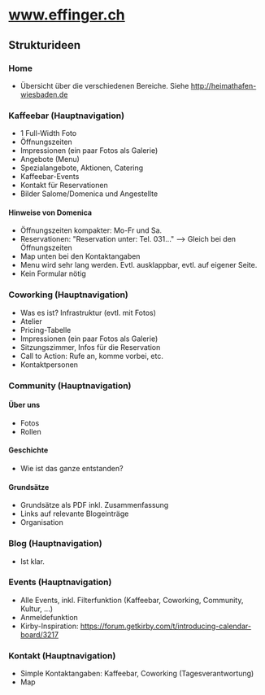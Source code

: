 # www.effinger.ch

## Strukturideen

### Home

* Übersicht über die verschiedenen Bereiche. Siehe http://heimathafen-wiesbaden.de

 
### Kaffeebar (Hauptnavigation)

* 1 Full-Width Foto
* Öffnungszeiten
* Impressionen (ein paar Fotos als Galerie)
* Angebote (Menu)
* Spezialangebote, Aktionen, Catering
* Kaffeebar-Events
* Kontakt für Reservationen
* Bilder Salome/Domenica und Angestellte


#### Hinweise von Domenica

* Öffnungszeiten kompakter: Mo-Fr und Sa.
* Reservationen: "Reservation unter: Tel. 031..." --> Gleich bei den Öffnungszeiten
* Map unten bei den Kontaktangaben
* Menu wird sehr lang werden. Evtl. ausklappbar, evtl. auf eigener Seite.
* Kein Formular nötig



### Coworking (Hauptnavigation)

* Was es ist? Infrastruktur (evtl. mit Fotos)
* Atelier
* Pricing-Tabelle
* Impressionen (ein paar Fotos als Galerie)
* Sitzungszimmer, Infos für die Reservation
* Call to Action: Rufe an, komme vorbei, etc.
* Kontaktpersonen


### Community (Hauptnavigation)

#### Über uns

* Fotos
* Rollen


#### Geschichte

* Wie ist das ganze entstanden?


#### Grundsätze

* Grundsätze als PDF inkl. Zusammenfassung
* Links auf relevante Blogeinträge
* Organisation


### Blog (Hauptnavigation)

* Ist klar.


### Events (Hauptnavigation)

* Alle Events, inkl. Filterfunktion (Kaffeebar, Coworking, Community, Kultur, ...)
* Anmeldefunktion
* Kirby-Inspiration: https://forum.getkirby.com/t/introducing-calendar-board/3217


### Kontakt (Hauptnavigation)

* Simple Kontaktangaben: Kaffeebar, Coworking (Tagesverantwortung)
* Map
